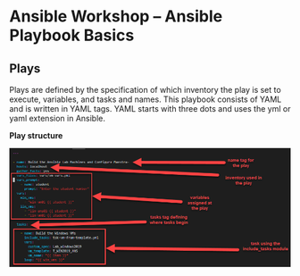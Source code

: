 # Ansible Workshop – Ansible Playbook Basics

## Plays

Plays are defined by the specification of which inventory the play is set to execute, variables, and tasks and names. This playbook consists of YAML and is written in YAML tags. 
YAML starts with three dots and uses the yml or yaml extension in Ansible.

**Play structure**

![](/images/play-structure.png)
